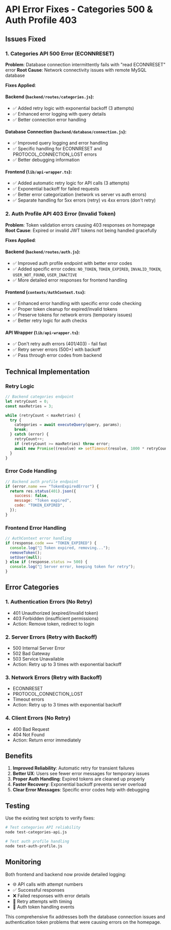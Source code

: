 # API Error Fixes - Categories 500 & Auth Profile 403

## Issues Fixed

### 1. Categories API 500 Error (ECONNRESET)

**Problem**: Database connection intermittently fails with "read ECONNRESET" error
**Root Cause**: Network connectivity issues with remote MySQL database

**Fixes Applied**:

#### Backend (`backend/routes/categories.js`):

- ✅ Added retry logic with exponential backoff (3 attempts)
- ✅ Enhanced error logging with query details
- ✅ Better connection error handling

#### Database Connection (`backend/database/connection.js`):

- ✅ Improved query logging and error handling
- ✅ Specific handling for ECONNRESET and PROTOCOL_CONNECTION_LOST errors
- ✅ Better debugging information

#### Frontend (`lib/api-wrapper.ts`):

- ✅ Added automatic retry logic for API calls (3 attempts)
- ✅ Exponential backoff for failed requests
- ✅ Better error categorization (network vs server vs auth errors)
- ✅ Separate handling for 5xx errors (retry) vs 4xx errors (don't retry)

### 2. Auth Profile API 403 Error (Invalid Token)

**Problem**: Token validation errors causing 403 responses on homepage
**Root Cause**: Expired or invalid JWT tokens not being handled gracefully

**Fixes Applied**:

#### Backend (`backend/routes/auth.js`):

- ✅ Improved auth profile endpoint with better error codes
- ✅ Added specific error codes: `NO_TOKEN`, `TOKEN_EXPIRED`, `INVALID_TOKEN`, `USER_NOT_FOUND`, `USER_INACTIVE`
- ✅ More detailed error responses for frontend handling

#### Frontend (`contexts/AuthContext.tsx`):

- ✅ Enhanced error handling with specific error code checking
- ✅ Proper token cleanup for expired/invalid tokens
- ✅ Preserve tokens for network errors (temporary issues)
- ✅ Better retry logic for auth checks

#### API Wrapper (`lib/api-wrapper.ts`):

- ✅ Don't retry auth errors (401/403) - fail fast
- ✅ Retry server errors (500+) with backoff
- ✅ Pass through error codes from backend

## Technical Implementation

### Retry Logic

```javascript
// Backend categories endpoint
let retryCount = 0;
const maxRetries = 3;

while (retryCount < maxRetries) {
  try {
    categories = await executeQuery(query, params);
    break;
  } catch (error) {
    retryCount++;
    if (retryCount >= maxRetries) throw error;
    await new Promise((resolve) => setTimeout(resolve, 1000 * retryCount));
  }
}
```

### Error Code Handling

```javascript
// Backend auth profile endpoint
if (error.name === "TokenExpiredError") {
  return res.status(401).json({
    success: false,
    message: "Token expired",
    code: "TOKEN_EXPIRED",
  });
}
```

### Frontend Error Handling

```javascript
// AuthContext error handling
if (response.code === "TOKEN_EXPIRED") {
  console.log("🔑 Token expired, removing...");
  removeToken();
  setUser(null);
} else if (response.status >= 500) {
  console.log("🔄 Server error, keeping token for retry");
}
```

## Error Categories

### 1. **Authentication Errors** (No Retry)

- 401 Unauthorized (expired/invalid token)
- 403 Forbidden (insufficient permissions)
- Action: Remove token, redirect to login

### 2. **Server Errors** (Retry with Backoff)

- 500 Internal Server Error
- 502 Bad Gateway
- 503 Service Unavailable
- Action: Retry up to 3 times with exponential backoff

### 3. **Network Errors** (Retry with Backoff)

- ECONNRESET
- PROTOCOL_CONNECTION_LOST
- Timeout errors
- Action: Retry up to 3 times with exponential backoff

### 4. **Client Errors** (No Retry)

- 400 Bad Request
- 404 Not Found
- Action: Return error immediately

## Benefits

1. **Improved Reliability**: Automatic retry for transient failures
2. **Better UX**: Users see fewer error messages for temporary issues
3. **Proper Auth Handling**: Expired tokens are cleaned up properly
4. **Faster Recovery**: Exponential backoff prevents server overload
5. **Clear Error Messages**: Specific error codes help with debugging

## Testing

Use the existing test scripts to verify fixes:

```bash
# Test categories API reliability
node test-categories-api.js

# Test auth profile handling
node test-auth-profile.js
```

## Monitoring

Both frontend and backend now provide detailed logging:

- 🌐 API calls with attempt numbers
- ✅ Successful responses
- ❌ Failed responses with error details
- 🔄 Retry attempts with timing
- 🔑 Auth token handling events

This comprehensive fix addresses both the database connection issues and authentication token problems that were causing errors on the homepage.
